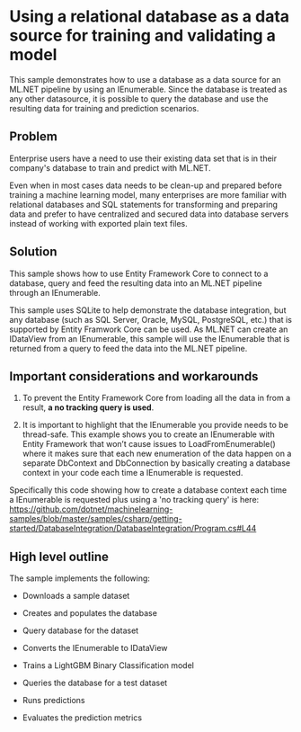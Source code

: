 # Using a relational database as a data source for training and validating a model
This sample demonstrates how to use a database as a data source for an ML.NET pipeline by using an IEnumerable. Since the database is treated as any other datasource, it is possible to query the database and use the resulting data for training and prediction scenarios.

## Problem
Enterprise users have a need to use their existing data set that is in their company's database to train and predict with ML.NET. 

Even when in most cases data needs to be clean-up and prepared before training a machine learning model, many enterprises are more familiar with relational databases and SQL statements for transforming and preparing data and prefer to have centralized and secured data into database servers instead of working with exported plain text files.

## Solution

This sample shows how to use Entity Framework Core to connect to a database, query and feed the resulting data into an ML.NET pipeline through an IEnumerable.

This sample uses SQLite to help demonstrate the database integration, but any database (such as SQL Server, Oracle, MySQL, PostgreSQL, etc.) that is supported by Entity Framwork Core can be used. As ML.NET can create an IDataView from an IEnumerable, this sample will use the IEnumerable that is returned from a query to feed the data into the ML.NET pipeline. 

## Important considerations and workarounds

1. To prevent the Entity Framework Core from loading all the data in from a result, **a no tracking query is used**. 

2. It is important to highlight that the IEnumerable you provide needs to be thread-safe. This example shows you to create an IEnumerable with Entity Framework that won’t cause issues to LoadFromEnumerable() where it makes sure that each new enumeration of the data happen on a separate DbContext and DbConnection by basically creating a database context in your code each time a IEnumerable is requested.

Specifically this code showing how to create a database context each time a IEnumerable is requested plus using a 'no tracking query' is here: https://github.com/dotnet/machinelearning-samples/blob/master/samples/csharp/getting-started/DatabaseIntegration/DatabaseIntegration/Program.cs#L44

## High level outline

The sample implements the following:

- Downloads a sample dataset
- Creates and populates the database
- Query database for the dataset
- Converts the IEnumerable to IDataView
- Trains a LightGBM Binary Classification model 
- Queries the database for a test dataset


- Runs predictions
- Evaluates the prediction metrics
